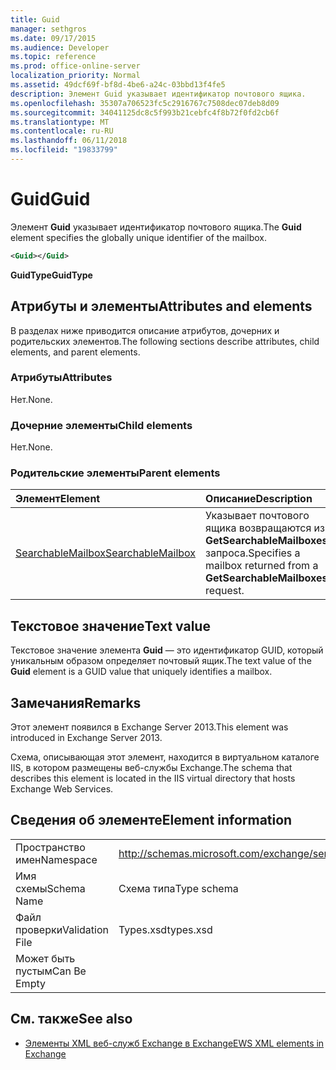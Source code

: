 ```yaml
---
title: Guid
manager: sethgros
ms.date: 09/17/2015
ms.audience: Developer
ms.topic: reference
ms.prod: office-online-server
localization_priority: Normal
ms.assetid: 49dcf69f-bf8d-4be6-a24c-03bbd13f4fe5
description: Элемент Guid указывает идентификатор почтового ящика.
ms.openlocfilehash: 35307a706523fc5c2916767c7508dec07deb8d09
ms.sourcegitcommit: 34041125dc8c5f993b21cebfc4f8b72f0fd2cb6f
ms.translationtype: MT
ms.contentlocale: ru-RU
ms.lasthandoff: 06/11/2018
ms.locfileid: "19833799"
---
```

# <a name="guid"></a><span data-ttu-id="69957-103">Guid</span><span class="sxs-lookup"><span data-stu-id="69957-103">Guid</span></span>

<span data-ttu-id="69957-104">Элемент **Guid** указывает идентификатор почтового ящика.</span><span class="sxs-lookup"><span data-stu-id="69957-104">The **Guid** element specifies the globally unique identifier of the mailbox.</span></span> 
  
```XML
<Guid></Guid>
```

 <span data-ttu-id="69957-105">**GuidType**</span><span class="sxs-lookup"><span data-stu-id="69957-105">**GuidType**</span></span>
## <a name="attributes-and-elements"></a><span data-ttu-id="69957-106">Атрибуты и элементы</span><span class="sxs-lookup"><span data-stu-id="69957-106">Attributes and elements</span></span>

<span data-ttu-id="69957-107">В разделах ниже приводится описание атрибутов, дочерних и родительских элементов.</span><span class="sxs-lookup"><span data-stu-id="69957-107">The following sections describe attributes, child elements, and parent elements.</span></span>
  
### <a name="attributes"></a><span data-ttu-id="69957-108">Атрибуты</span><span class="sxs-lookup"><span data-stu-id="69957-108">Attributes</span></span>

<span data-ttu-id="69957-109">Нет.</span><span class="sxs-lookup"><span data-stu-id="69957-109">None.</span></span>
  
### <a name="child-elements"></a><span data-ttu-id="69957-110">Дочерние элементы</span><span class="sxs-lookup"><span data-stu-id="69957-110">Child elements</span></span>

<span data-ttu-id="69957-111">Нет.</span><span class="sxs-lookup"><span data-stu-id="69957-111">None.</span></span>
  
### <a name="parent-elements"></a><span data-ttu-id="69957-112">Родительские элементы</span><span class="sxs-lookup"><span data-stu-id="69957-112">Parent elements</span></span>

|<span data-ttu-id="69957-113">**Элемент**</span><span class="sxs-lookup"><span data-stu-id="69957-113">**Element**</span></span>|<span data-ttu-id="69957-114">**Описание**</span><span class="sxs-lookup"><span data-stu-id="69957-114">**Description**</span></span>|
|:-----|:-----|
|[<span data-ttu-id="69957-115">SearchableMailbox</span><span class="sxs-lookup"><span data-stu-id="69957-115">SearchableMailbox</span></span>](searchablemailbox.md) <br/> |<span data-ttu-id="69957-116">Указывает почтового ящика возвращаются из **GetSearchableMailboxes** запроса.</span><span class="sxs-lookup"><span data-stu-id="69957-116">Specifies a mailbox returned from a **GetSearchableMailboxes** request.</span></span>  <br/> |
   
## <a name="text-value"></a><span data-ttu-id="69957-117">Текстовое значение</span><span class="sxs-lookup"><span data-stu-id="69957-117">Text value</span></span>

<span data-ttu-id="69957-118">Текстовое значение элемента **Guid** — это идентификатор GUID, который уникальным образом определяет почтовый ящик.</span><span class="sxs-lookup"><span data-stu-id="69957-118">The text value of the **Guid** element is a GUID value that uniquely identifies a mailbox.</span></span> 
  
## <a name="remarks"></a><span data-ttu-id="69957-119">Замечания</span><span class="sxs-lookup"><span data-stu-id="69957-119">Remarks</span></span>

<span data-ttu-id="69957-120">Этот элемент появился в Exchange Server 2013.</span><span class="sxs-lookup"><span data-stu-id="69957-120">This element was introduced in Exchange Server 2013.</span></span>
  
<span data-ttu-id="69957-121">Схема, описывающая этот элемент, находится в виртуальном каталоге IIS, в котором размещены веб-службы Exchange.</span><span class="sxs-lookup"><span data-stu-id="69957-121">The schema that describes this element is located in the IIS virtual directory that hosts Exchange Web Services.</span></span>
  
## <a name="element-information"></a><span data-ttu-id="69957-122">Сведения об элементе</span><span class="sxs-lookup"><span data-stu-id="69957-122">Element information</span></span>

|||
|:-----|:-----|
|<span data-ttu-id="69957-123">Пространство имен</span><span class="sxs-lookup"><span data-stu-id="69957-123">Namespace</span></span>  <br/> |http://schemas.microsoft.com/exchange/services/2006/types  <br/> |
|<span data-ttu-id="69957-124">Имя схемы</span><span class="sxs-lookup"><span data-stu-id="69957-124">Schema Name</span></span>  <br/> |<span data-ttu-id="69957-125">Схема типа</span><span class="sxs-lookup"><span data-stu-id="69957-125">Type schema</span></span>  <br/> |
|<span data-ttu-id="69957-126">Файл проверки</span><span class="sxs-lookup"><span data-stu-id="69957-126">Validation File</span></span>  <br/> |<span data-ttu-id="69957-127">Types.xsd</span><span class="sxs-lookup"><span data-stu-id="69957-127">types.xsd</span></span>  <br/> |
|<span data-ttu-id="69957-128">Может быть пустым</span><span class="sxs-lookup"><span data-stu-id="69957-128">Can Be Empty</span></span>  <br/> ||
   
## <a name="see-also"></a><span data-ttu-id="69957-129">См. также</span><span class="sxs-lookup"><span data-stu-id="69957-129">See also</span></span>



- [<span data-ttu-id="69957-130">Элементы XML веб-служб Exchange в Exchange</span><span class="sxs-lookup"><span data-stu-id="69957-130">EWS XML elements in Exchange</span></span>](ews-xml-elements-in-exchange.md)

